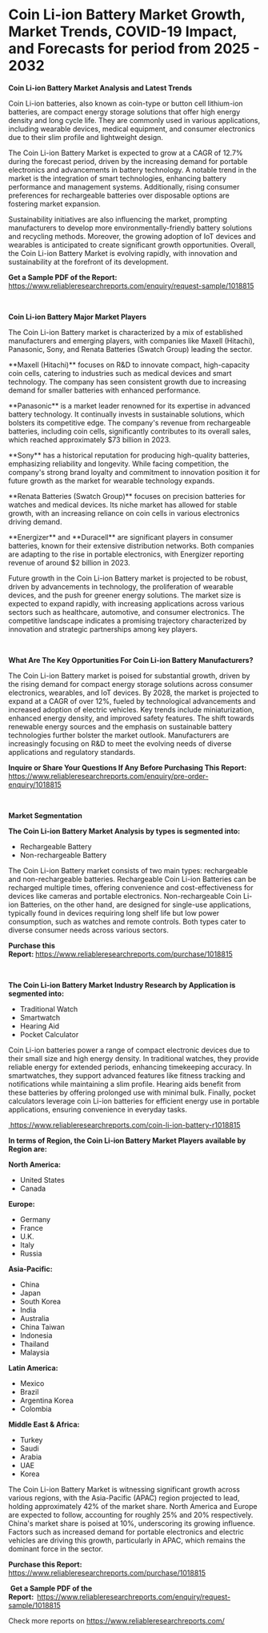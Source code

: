 <p><h1>Coin Li-ion Battery Market Growth, Market Trends, COVID-19 Impact, and Forecasts for period from 2025 - 2032</h1></p><p><strong>Coin Li-ion Battery Market Analysis and Latest Trends</strong></p>
<p><p>Coin Li-ion batteries, also known as coin-type or button cell lithium-ion batteries, are compact energy storage solutions that offer high energy density and long cycle life. They are commonly used in various applications, including wearable devices, medical equipment, and consumer electronics due to their slim profile and lightweight design. </p><p>The Coin Li-ion Battery Market is expected to grow at a CAGR of 12.7% during the forecast period, driven by the increasing demand for portable electronics and advancements in battery technology. A notable trend in the market is the integration of smart technologies, enhancing battery performance and management systems. Additionally, rising consumer preferences for rechargeable batteries over disposable options are fostering market expansion. </p><p>Sustainability initiatives are also influencing the market, prompting manufacturers to develop more environmentally-friendly battery solutions and recycling methods. Moreover, the growing adoption of IoT devices and wearables is anticipated to create significant growth opportunities. Overall, the Coin Li-ion Battery Market is evolving rapidly, with innovation and sustainability at the forefront of its development.</p></p>
<p><strong>Get a Sample PDF of the Report:&nbsp;</strong> <a href="https://www.reliableresearchreports.com/enquiry/request-sample/1018815?utm_campaign=3355&utm_medium=2&utm_source=Github&utm_content=ia&utm_term=21032025&utm_id=coin-li-ion-battery">https://www.reliableresearchreports.com/enquiry/request-sample/1018815</a></p>
<p>&nbsp;</p>
<p><strong>Coin Li-ion Battery Major Market Players</strong></p>
<p><p>The Coin Li-ion Battery market is characterized by a mix of established manufacturers and emerging players, with companies like Maxell (Hitachi), Panasonic, Sony, and Renata Batteries (Swatch Group) leading the sector. </p><p>**Maxell (Hitachi)** focuses on R&D to innovate compact, high-capacity coin cells, catering to industries such as medical devices and smart technology. The company has seen consistent growth due to increasing demand for smaller batteries with enhanced performance. </p><p>**Panasonic** is a market leader renowned for its expertise in advanced battery technology. It continually invests in sustainable solutions, which bolsters its competitive edge. The company's revenue from rechargeable batteries, including coin cells, significantly contributes to its overall sales, which reached approximately $73 billion in 2023. </p><p>**Sony** has a historical reputation for producing high-quality batteries, emphasizing reliability and longevity. While facing competition, the company's strong brand loyalty and commitment to innovation position it for future growth as the market for wearable technology expands.</p><p>**Renata Batteries (Swatch Group)** focuses on precision batteries for watches and medical devices. Its niche market has allowed for stable growth, with an increasing reliance on coin cells in various electronics driving demand.</p><p>**Energizer** and **Duracell** are significant players in consumer batteries, known for their extensive distribution networks. Both companies are adapting to the rise in portable electronics, with Energizer reporting revenue of around $2 billion in 2023.</p><p>Future growth in the Coin Li-ion Battery market is projected to be robust, driven by advancements in technology, the proliferation of wearable devices, and the push for greener energy solutions. The market size is expected to expand rapidly, with increasing applications across various sectors such as healthcare, automotive, and consumer electronics. The competitive landscape indicates a promising trajectory characterized by innovation and strategic partnerships among key players.</p></p>
<p>&nbsp;</p>
<p><strong>What Are The Key Opportunities For Coin Li-ion Battery Manufacturers?</strong></p>
<p><p>The Coin Li-ion Battery market is poised for substantial growth, driven by the rising demand for compact energy storage solutions across consumer electronics, wearables, and IoT devices. By 2028, the market is projected to expand at a CAGR of over 12%, fueled by technological advancements and increased adoption of electric vehicles. Key trends include miniaturization, enhanced energy density, and improved safety features. The shift towards renewable energy sources and the emphasis on sustainable battery technologies further bolster the market outlook. Manufacturers are increasingly focusing on R&D to meet the evolving needs of diverse applications and regulatory standards.</p></p>
<p><strong>Inquire or Share Your Questions If Any Before Purchasing This Report:</strong> <a href="https://www.reliableresearchreports.com/enquiry/pre-order-enquiry/1018815?utm_campaign=3355&utm_medium=2&utm_source=Github&utm_content=ia&utm_term=21032025&utm_id=coin-li-ion-battery">https://www.reliableresearchreports.com/enquiry/pre-order-enquiry/1018815</a></p>
<p>&nbsp;</p>
<p><strong>Market Segmentation</strong></p>
<p><strong>The Coin Li-ion Battery Market Analysis by types is segmented into:</strong></p>
<p><ul><li>Rechargeable Battery</li><li>Non-rechargeable Battery</li></ul></p>
<p><p>The Coin Li-ion Battery market consists of two main types: rechargeable and non-rechargeable batteries. Rechargeable Coin Li-ion Batteries can be recharged multiple times, offering convenience and cost-effectiveness for devices like cameras and portable electronics. Non-rechargeable Coin Li-ion Batteries, on the other hand, are designed for single-use applications, typically found in devices requiring long shelf life but low power consumption, such as watches and remote controls. Both types cater to diverse consumer needs across various sectors.</p></p>
<p><strong>Purchase this Report:&nbsp;</strong><a href="https://www.reliableresearchreports.com/purchase/1018815?utm_campaign=3355&utm_medium=2&utm_source=Github&utm_content=ia&utm_term=21032025&utm_id=coin-li-ion-battery">https://www.reliableresearchreports.com/purchase/1018815</a></p>
<p>&nbsp;</p>
<p><strong>The Coin Li-ion Battery Market Industry Research by Application is segmented into:</strong></p>
<p><ul><li>Traditional Watch</li><li>Smartwatch</li><li>Hearing Aid</li><li>Pocket Calculator</li></ul></p>
<p><p>Coin Li-ion batteries power a range of compact electronic devices due to their small size and high energy density. In traditional watches, they provide reliable energy for extended periods, enhancing timekeeping accuracy. In smartwatches, they support advanced features like fitness tracking and notifications while maintaining a slim profile. Hearing aids benefit from these batteries by offering prolonged use with minimal bulk. Finally, pocket calculators leverage coin Li-ion batteries for efficient energy use in portable applications, ensuring convenience in everyday tasks.</p></p>
<p><a href="https://www.reliableresearchreports.com/coin-li-ion-battery-r1018815?utm_campaign=3355&utm_medium=2&utm_source=Github&utm_content=ia&utm_term=21032025&utm_id=coin-li-ion-battery">&nbsp;https://www.reliableresearchreports.com/coin-li-ion-battery-r1018815</a></p>
<p><strong>In terms of Region, the Coin Li-ion Battery Market Players available by Region are:</strong></p>
<p>
    <p> <strong> North America: </strong>
        <ul>
            <li>United States</li>
            <li>Canada</li>
        </ul>
        </p> 
    <p> <strong> Europe: </strong>
        <ul>
            <li>Germany</li>
            <li>France</li>
            <li>U.K.</li>
            <li>Italy</li>
            <li>Russia</li>
        </ul>
        </p> 
    <p> <strong> Asia-Pacific: </strong>
        <ul>
            <li>China</li>
            <li>Japan</li>
            <li>South Korea</li>
            <li>India</li>
            <li>Australia</li>
            <li>China Taiwan</li>
            <li>Indonesia</li>
            <li>Thailand</li>
            <li>Malaysia</li>
        </ul>
        </p> 
    <p> <strong> Latin America: </strong>
        <ul>
            <li>Mexico</li>
            <li>Brazil</li>
            <li>Argentina Korea</li>
            <li>Colombia</li>
        </ul>
        </p> 
    <p> <strong> Middle East & Africa: </strong>
        <ul>
            <li>Turkey</li>
            <li>Saudi</li>
            <li>Arabia</li>
            <li>UAE</li>
            <li>Korea</li>
        </ul>
    </p>
    </p>
<p><p>The Coin Li-ion Battery Market is witnessing significant growth across various regions, with the Asia-Pacific (APAC) region projected to lead, holding approximately 42% of the market share. North America and Europe are expected to follow, accounting for roughly 25% and 20% respectively. China's market share is poised at 10%, underscoring its growing influence. Factors such as increased demand for portable electronics and electric vehicles are driving this growth, particularly in APAC, which remains the dominant force in the sector.</p></p>
<p><strong>Purchase this Report: </strong><a href="https://www.reliableresearchreports.com/purchase/1018815?utm_campaign=3355&utm_medium=2&utm_source=Github&utm_content=ia&utm_term=21032025&utm_id=coin-li-ion-battery">https://www.reliableresearchreports.com/purchase/1018815</a></p>
<p>&nbsp;<strong>Get a Sample PDF of the Report:&nbsp;&nbsp;</strong><a href="https://www.reliableresearchreports.com/enquiry/request-sample/1018815?utm_campaign=3355&utm_medium=2&utm_source=Github&utm_content=ia&utm_term=21032025&utm_id=coin-li-ion-battery">https://www.reliableresearchreports.com/enquiry/request-sample/1018815</a></p>
<p><strong></strong></p>
<p>Check more reports on <a href="https://www.reliableresearchreports.com/?utm_campaign=3355&utm_medium=2&utm_source=Github&utm_content=ia&utm_term=21032025&utm_id=coin-li-ion-battery">https://www.reliableresearchreports.com/</a></p>